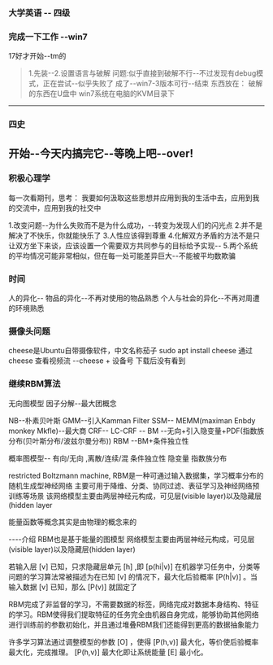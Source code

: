 ### 大学英语 -- 四级

### 完成一下工作 --win7
17好才开始--tm的
> 1.先装--2.设置语言与破解
问题:似乎直接到破解不行--不过发现有debug模式，正在尝试--似乎失败了
成了--win7-3版本可行--结束
东西放在：
破解的东西在U盘中
win7系统在电脑的KVM目录下
---

### 四史
开始--今天内搞完它--等晚上吧--over!
--- 

### 积极心理学
每一次看期刊，思考：
我要如何汲取这些思想并应用到我的生活中去，应用到我的交流中，应用到我的社交中

1.改变问题--为什么失败而不是为什么成功，--转变为发现人们的闪光点
2.并不是解决了不快乐，你就能快乐了
3.人性应该得到尊重
4.化解双方矛盾的方法不是只让双方坐下来谈，应该设置一个需要双方共同参与的目标给予实现--
5.两个系统的平均情况可能非常相似，但在每一处可能差异巨大--不能被平均数欺骗
### 时间
人的异化--
物品的异化--不再对使用的物品熟悉
个人与社会的异化--不再对周遭的环境熟悉

### 摄像头问题
cheese是Ubuntu自带摄像软件，中文名称茄子
sudo apt install cheese
通过cheese 查看视频流  --cheese + 设备号
下载后没有看到

### 继续RBM算法
无向图模型
因子分解--最大团概念

NB--朴素贝叶斯
GMM--引入Kamman Filter 
SSM--
MEMM(maximan Enbdy monkey Mkfle)--最大商
CRF--
LC-CRF --
BM --无向+引入隐变量+PDF(指数族分布(贝叶斯分布/波兹尔曼分布))
RBM --BM+条件独立性

概率图模型--
有向/无向 ,离散/连续/混 条件独立性 隐变量 指数族分布

restricted Boltzmann machine, RBM是一种可通过输入数据集，学习概率分布的随机生成型神经网络
主要可用于降维、分类、协同过滤、表征学习及神经网络预训练等场景
该网络模型主要由两层神经元构成，可见层(visible layer)以及隐藏层(hidden layer

能量函数等概念其实是由物理的概念来的

----介绍
RBM也是基于能量的图模型
网络模型主要由两层神经元构成，可见层(visible layer)以及隐藏层(hidden layer)

若输入层 [v] 已知，只求隐藏层单元 [h] ,即 [p(hi|v)]
在机器学习任务中，分类等问题的学习算法常被描述为在已知 [v] 的情况下，最大化后验概率 [P(h|v)] 。当输入数据 [v] 已知，那么 [P(v)] 就固定了


RBM完成了非监督的学习，不需要数据的标签，网络完成对数据本身结构、特征的学习。RBM使得我们提取特征的任务完全由机器自身完成，能够协助其他网络进行训练前的参数初始化，并且通过堆叠RBM我们还能得到更高的数据抽象能力

许多学习算法通过调整模型的参数 [O] ，使得 [P(h,v)] 最大化，等价使后验概率最大化，完成推理。 [P(h,v)] 最大化即让系统能量 [E] 最小化。






